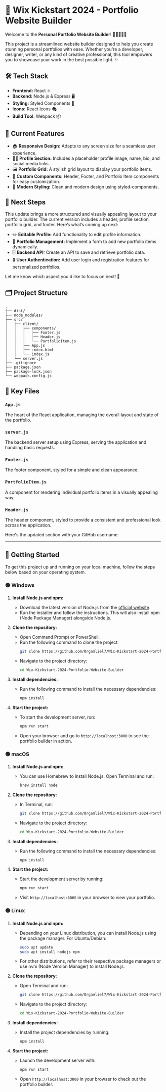 
# 🚀 Wix Kickstart 2024 - Portfolio Website Builder

Welcome to the **Personal Portfolio Website Builder**! 🎨👨‍💻👩‍💻

This project is a streamlined website builder designed to help you create stunning personal portfolios with ease. Whether you're a developer, designer, writer, or any kind of creative professional, this tool empowers you to showcase your work in the best possible light. ✨

## 🛠 Tech Stack

- **Frontend:** React ⚛️
- **Backend:** Node.js & Express 🖥️
- **Styling:** Styled Components 💅
- **Icons:** React Icons 🎭
- **Build Tool:** Webpack 📦

## 🌟 Current Features

- 🏠 **Responsive Design:** Adapts to any screen size for a seamless user experience.
- 🧑‍🎨 **Profile Section:** Includes a placeholder profile image, name, bio, and social media links.
- 🖼️ **Portfolio Grid:** A stylish grid layout to display your portfolio items.
- 📄 **Custom Components:** Header, Footer, and Portfolio Item components for easy customization.
- 💅 **Modern Styling:** Clean and modern design using styled-components.

## 🚧 Next Steps

This update brings a more structured and visually appealing layout to your portfolio builder. The current version includes a header, profile section, portfolio grid, and footer. Here’s what’s coming up next:

- ✏️ **Editable Profile:** Add functionality to edit profile information.
- 📝 **Portfolio Management:** Implement a form to add new portfolio items dynamically.
- 🗄️ **Backend API:** Create an API to save and retrieve portfolio data.
- 🔒 **User Authentication:** Add user login and registration features for personalized portfolios.

Let me know which aspect you'd like to focus on next! 🚀

## 🗂️ Project Structure

```plaintext
.
├── dist/
├── node_modules/
├── src/
│   ├── client/
│   │   ├── components/
│   │   │   ├── Footer.js
│   │   │   ├── Header.js
│   │   │   └── PortfolioItem.js
│   │   ├── App.js
│   │   ├── index.html
│   │   └── index.js
│   └── server.js
├── .gitignore
├── package.json
├── package-lock.json
└── webpack.config.js
```

## 📂 Key Files

### `App.js`
The heart of the React application, managing the overall layout and state of the portfolio.

### `server.js`
The backend server setup using Express, serving the application and handling basic requests.

### `Footer.js`
The footer component, styled for a simple and clean appearance.

### `PortfolioItem.js`
A component for rendering individual portfolio items in a visually appealing way.

### `Header.js`
The header component, styled to provide a consistent and professional look across the application.



Here's the updated section with your GitHub username:

---

## 🚀 Getting Started

To get this project up and running on your local machine, follow the steps below based on your operating system.

### 🟢 Windows

1. **Install Node.js and npm:**
   - Download the latest version of Node.js from the [official website](https://nodejs.org/).
   - Run the installer and follow the instructions. This will also install npm (Node Package Manager) alongside Node.js.

2. **Clone the repository:**
   - Open Command Prompt or PowerShell.
   - Run the following command to clone the project:
     ```bash
     git clone https://github.com/Orgamliel7/Wix-Kickstart-2024-Portfolio-Website-Builder.git
     ```
   - Navigate to the project directory:
     ```bash
     cd Wix-Kickstart-2024-Portfolio-Website-Builder
     ```

3. **Install dependencies:**
   - Run the following command to install the necessary dependencies:
     ```bash
     npm install
     ```

4. **Start the project:**
   - To start the development server, run:
     ```bash
     npm run start
     ```
   - Open your browser and go to `http://localhost:3000` to see the portfolio builder in action.

### 🟢 macOS

1. **Install Node.js and npm:**
   - You can use Homebrew to install Node.js. Open Terminal and run:
     ```bash
     brew install node
     ```

2. **Clone the repository:**
   - In Terminal, run:
     ```bash
     git clone https://github.com/Orgamliel7/Wix-Kickstart-2024-Portfolio-Website-Builder.git
     ```
   - Navigate to the project directory:
     ```bash
     cd Wix-Kickstart-2024-Portfolio-Website-Builder
     ```

3. **Install dependencies:**
   - Run the following command to install the necessary dependencies:
     ```bash
     npm install
     ```

4. **Start the project:**
   - Start the development server by running:
     ```bash
     npm run start
     ```
   - Visit `http://localhost:3000` in your browser to view your portfolio.

### 🟢 Linux

1. **Install Node.js and npm:**
   - Depending on your Linux distribution, you can install Node.js using the package manager. For Ubuntu/Debian:
     ```bash
     sudo apt update
     sudo apt install nodejs npm
     ```
   - For other distributions, refer to their respective package managers or use nvm (Node Version Manager) to install Node.js.

2. **Clone the repository:**
   - Open Terminal and run:
     ```bash
     git clone https://github.com/Orgamliel7/Wix-Kickstart-2024-Portfolio-Website-Builder.git
     ```
   - Navigate to the project directory:
     ```bash
     cd Wix-Kickstart-2024-Portfolio-Website-Builder
     ```

3. **Install dependencies:**
   - Install the project dependencies by running:
     ```bash
     npm install
     ```

4. **Start the project:**
   - Launch the development server with:
     ```bash
     npm run start
     ```
   - Open `http://localhost:3000` in your browser to check out the portfolio builder.

